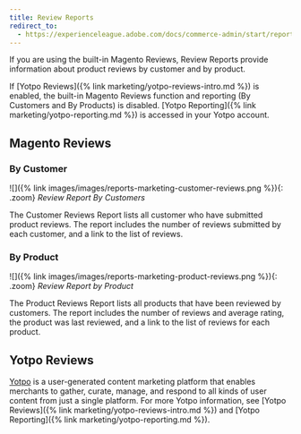```yaml
---
title: Review Reports
redirect_to:
  - https://experienceleague.adobe.com/docs/commerce-admin/start/reporting/review-reports.html
---
```


If you are using the built-in Magento Reviews, Review Reports provide information about product reviews by customer and by product.

If [Yotpo Reviews]({% link marketing/yotpo-reviews-intro.md %}) is enabled, the built-in Magento Reviews function and reporting (By Customers and By Products) is disabled. [Yotpo Reporting]({% link marketing/yotpo-reporting.md %}) is accessed in your Yotpo account.

## Magento Reviews

### By Customer

![]({% link images/images/reports-marketing-customer-reviews.png %}){: .zoom}
_Review Report By Customers_

The Customer Reviews Report lists all customer who have submitted product reviews. The report includes the number of reviews submitted by each customer, and a link to the list of reviews.

### By Product

![]({% link images/images/reports-marketing-product-reviews.png %}){: .zoom}
_Review Report by Product_

The Product Reviews Report lists all products that have been reviewed by customers. The report includes the number of reviews and average rating, the product was last reviewed, and a link to the list of reviews for each product.

## Yotpo Reviews

[Yotpo](https://www.yotpo.com/) is a user-generated content marketing platform that enables merchants to gather, curate, manage, and respond to all kinds of user content from just a single platform. For more Yotpo information, see [Yotpo Reviews]({% link marketing/yotpo-reviews-intro.md %}) and [Yotpo Reporting]({% link marketing/yotpo-reporting.md %}).
